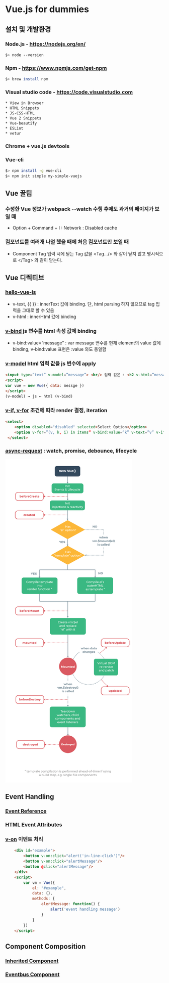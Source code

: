 # Vue.js for dummies

## 설치 및 개발환경
### Node.js - https://nodejs.org/en/
```bash
$> node --version
```
### Npm - https://www.npmjs.com/get-npm 
```bash
$> brew install npm
```
### Visual studio code - https://code.visualstudio.com
```install plugins
* View in Browser
* HTML Snippets
* JS-CSS-HTML
* Vue 2 Snippets
* Vue-beautify
* ESLint
* vetur
```
### Chrome + vue.js devtools 
### Vue-cli
```bash
$> npm install -g vue-cli
$> npm init simple my-simple-vuejs
```


## Vue 꿀팁

### 수정한 Vue 정보가 webpack --watch 수행 후에도 과거의 페이지가 보일 때
* Option + Command + I : Network : Disabled cache

### 컴포넌트를 여러개 나열 했을 때에 처음 컴포넌트만 보일 때
* Component Tag 입력 시에 닫는 Tag 값을 <Tag.../> 와 같이 닫지 않고 명시적으로 <\/Tag> 와 같이 닫는다.

## Vue 디렉티브
### [hello-vue-js](https://github.com/psyoblade/vue-for-dummies/blob/master/1.basic/index.html)
* v-text, {{ }} : innerText 값에 binding. 단, html parsing 하지 않으므로 tag 입력을 그대로 할 수 있음
* v-html : innerHtml 값에 binding
### [v-bind](https://github.com/psyoblade/vue-for-dummies/blob/master/1.basic/sum.html) js 변수를 html 속성 값에 binding
 * v-bind:value=”message” : var message 변수를 현재 element의 value 값에 binding, v-bind:value 표현은 :value 와도 동일함
### [v-model](https://github.com/psyoblade/vue-for-dummies/blob/master/1.basic/model-bind.html) html 입력 값을 js 변수에 apply
```html
<input type=”text” v-model=”message”> <br/> 입력 값은 : <h2 v-html=”message”/>
<script>
var vue = new Vue({ data: messge })
</script>
(v-model) → js ← html (v-bind)
```
### [v-if, v-for](https://github.com/psyoblade/vue-for-dummies/blob/master/1.basic/v-if-for.html) 조건에 따라 render 결정, iteration
```html
<select>
    <option disabled="disabled" selected>Select Option</option>
    <option v-for=”(v, k, i) in items” v-bind:value=”k” v-text=”v” v-if=”value.length > 4”/>
 </select>
```

### [async-request](https://github.com/psyoblade/vue-for-dummies/blob/master/1.basic/async-req.html) : watch, promise, debounce, lifecycle
<img src="images/lifecycle.png"/>


## Event Handling

### [Event Reference](https://developer.mozilla.org/en-US/docs/Web/Events)
### [HTML Event Attributes](https://www.w3schools.com/tags/ref_eventattributes.asp)

### [v-on](https://github.com/psyoblade/vue-for-dummies/blob/master/2.event/event-handling.html) 이벤트 처리
```html
    <div id="example">
        <button v-on:click="alert('in-line-click')"/>
        <button v-on:click="alertMessage"/>
        <button @click="alertMessage"/>
    </div>
    <script>
        var vm = Vue({
            el: "#example",
            data: {},
            methods: {
                alertMessage: function() {
                    alert('event handling message')
                }
            }
        })
    </script>
```

## Component Composition

### [Inherited Component](https://github.com/psyoblade/vue-for-dummies/blob/master/3.component/inherited-component.html)

### [Eventbus Component](https://github.com/psyoblade/vue-for-dummies/blob/master/3.component/eventbus-component.html)